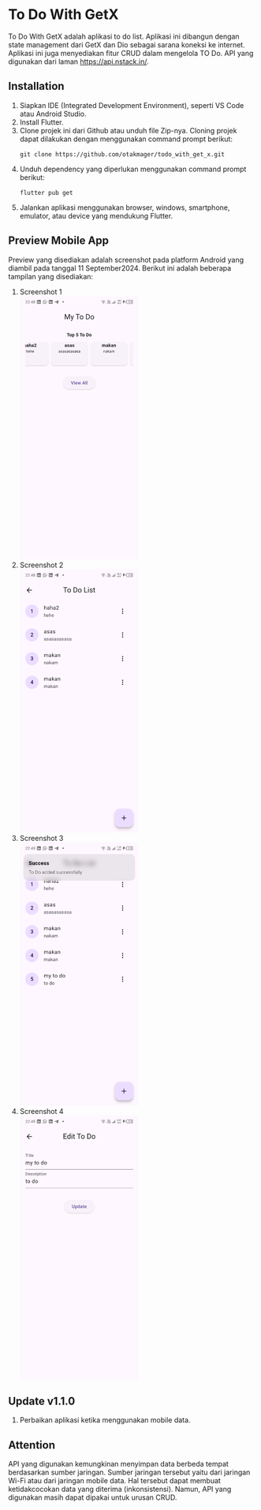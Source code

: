# To Do With GetX

To Do With GetX adalah aplikasi to do list. Aplikasi ini dibangun dengan state management dari GetX dan Dio sebagai sarana koneksi ke internet. Aplikasi ini juga menyediakan fitur CRUD dalam mengelola TO Do. API yang digunakan dari laman https://api.nstack.in/.

## Installation

1. Siapkan IDE (Integrated Development Environment), seperti VS Code atau Android Studio.
2. Install Flutter.
3. Clone projek ini dari Github atau unduh file Zip-nya. Cloning projek dapat dilakukan dengan menggunakan command prompt berikut:
   ```
   git clone https://github.com/otakmager/todo_with_get_x.git
   ```
4. Unduh dependency yang diperlukan menggunakan command prompt berikut:
   ```
   flutter pub get
   ```
5. Jalankan aplikasi menggunakan browser, windows, smartphone, emulator, atau device yang mendukung Flutter.

## Preview Mobile App

Preview yang disediakan adalah screenshot pada platform Android yang diambil pada tanggal 11 September2024. Berikut ini adalah beberapa tampilan yang disediakan:

1. Screenshot 1\
   <img src="https://github.com/otakmager/todo_with_get_x/blob/main/assets/readme/1.screenshot_1.jpg" width="240">
2. Screenshot 2\
   <img src="https://github.com/otakmager/todo_with_get_x/blob/main/assets/readme/2.screenshot_2.jpg" width="240">
3. Screenshot 3\
   <img src="https://github.com/otakmager/todo_with_get_x/blob/main/assets/readme/3.screenshot_3.jpg" width="240">
4. Screenshot 4\
   <img src="https://github.com/otakmager/todo_with_get_x/blob/main/assets/readme/4.screenshot_4.jpg" width="240">

## Update v1.1.0

1. Perbaikan aplikasi ketika menggunakan mobile data.

## Attention

API yang digunakan kemungkinan menyimpan data berbeda tempat berdasarkan sumber jaringan. Sumber jaringan tersebut yaitu dari jaringan Wi-Fi atau dari jaringan mobile data. Hal tersebut dapat membuat ketidakcocokan data yang diterima (inkonsistensi). Namun, API yang digunakan masih dapat dipakai untuk urusan CRUD.
